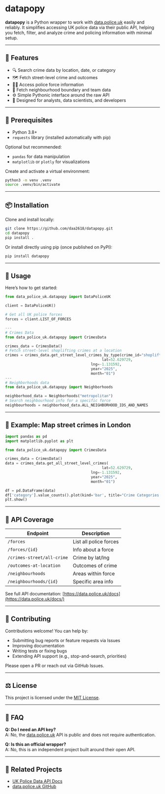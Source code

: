 # datapopy

**datapopy** is a Python wrapper to work with [data.police.uk](https://data.police.uk) easily and reliably. It simplifies accessing UK police data via their public API, helping you fetch, filter, and analyze crime and policing information with minimal setup.

---

## 🚀 Features

- 🔍 Search crime data by location, date, or category
- 🗺️ Fetch street-level crime and outcomes
- 🧑‍✈️ Access police force information
- 🧩 Fetch neighbourhood boundary and team data
- ⚙️ Simple Pythonic interface around the raw API
- 🧪 Designed for analysts, data scientists, and developers

---

## 🧪 Prerequisites

- Python 3.8+
- `requests` library (installed automatically with pip)

Optional but recommended:

- `pandas` for data manipulation
- `matplotlib` or `plotly` for visualizations

Create and activate a virtual environment:

```bash
python3 -m venv .venv
source .venv/bin/activate
```

---

## 📦 Installation

Clone and install locally:

```bash
git clone https://github.com/daa2618/datapopy.git
cd datapopy
pip install .
```

Or install directly using pip (once published on PyPI):

```bash
pip install datapopy
```

---

## 🎯 Usage

Here’s how to get started:

```python
from data_police_uk.datapopy import DataPoliceUK

client = DataPoliceUK()

# Get all UK police forces
forces = client.LIST_OF_FORCES

---
# Crimes Data
from data_police_uk.datapopy import CrimesData

crimes_data = CrimesData()
# Fetch street-level shoplifting crimes at a location
crimes = crimes_data.get_street_level_crimes_by_type(crime_id="shoplifting",
                                            lat=52.629729,
                                       lng=-1.131592,
                                       year="2025",
                                       month="01")
---
# Neighborhoods data
from data_police_uk.datapopy import Neighborhoods

neighborhood_data = Neighborhoods("metropolitan")
# Search neighbourhood info for a specific force
neighbourhoods = neighborhood_data.ALL_NEIGHBORHOOD_IDS_AND_NAMES
```

---

## 🧠 Example: Map street crimes in London

```python
import pandas as pd
import matplotlib.pyplot as plt

from data_police_uk.datapopy import CrimesData

crimes_data = CrimesData()
data = crimes_data.get_all_street_level_crimes(
                                            lat=52.629729,
                                       lng=-1.131592,
                                       year="2025",
                                       month="01")

df = pd.DataFrame(data)
df['category'].value_counts().plot(kind='bar', title="Crime Categories in London")
plt.show()
```

---

## 🧪 API Coverage

| Endpoint | Description |
|----------|-------------|
| `/forces` | List all police forces |
| `/forces/{id}` | Info about a force |
| `/crimes-street/all-crime` | Crime by lat/lng |
| `/outcomes-at-location` | Outcomes of crime |
| `/neighbourhoods` | Areas within force |
| `/neighbourhoods/{id}` | Specific area info |

See full API documentation: [https://data.police.uk/docs](https://data.police.uk/docs/)

---

## 🧾 Contributing

Contributions welcome! You can help by:

- Submitting bug reports or feature requests via Issues
- Improving documentation
- Writing tests or fixing bugs
- Extending API support (e.g., stop-and-search, priorities)

Please open a PR or reach out via GitHub Issues.

---

## ⚖️ License

This project is licensed under the [MIT License](LICENSE).

---

## 🙋 FAQ

**Q: Do I need an API key?**  
A: No, the [data.police.uk](https://data.police.uk) API is public and does not require authentication.

**Q: Is this an official wrapper?**  
A: No, this is an independent project built around their open API.

---

## 🔗 Related Projects

- [UK Police Data API Docs](https://data.police.uk/docs/)
- [data.police.uk GitHub](https://github.com/ukhomeoffice/police-api)
